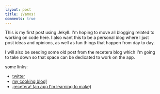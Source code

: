 ```yaml
---
layout: post
title: ¡Vamos!
comments: true
---
```


This is my first post using Jekyll.  I'm hoping to move all blogging related to working on code here.  I also want this to be a personal blog where I just post ideas and opinions, as well as fun things that happen from day to day.

I will also be seeding some old post from the recetera blog which I'm going to take down so that space can be dedicated to work on the app.

some links:

* [twitter](http://twitter.com/mostlybadfly)
* [my cooking blog!](http://www.comalcaliente.com)
* [¡recetera! (an app I'm learning to make)](http://www.recetera.com)

